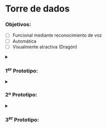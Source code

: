 # Torre de dados
### Objetivos: 
- [ ] Funcional mediante reconocimiento de voz
- [ ] Automática
- [ ] Visualmente atractiva (Dragón)
<details>
<summary>
  
### 1<sup>er</sup> Prototipo: 
</summary>

Tubos de papel que conectan al fondo de un vaso, donde un servo los empuja por un agujero atraves de donde serían lanzados finalmente. 
#### Problemas: 
- Los dados de tipo d4 presentan dificultades a la hora de ser apilados.
</details>
<details>  
<summary>
  
### 2º Prototipo:
</summary>

El concepto permanece pero ahora diseñado en Tinkercad e impreso en 3D. 
> Se ha añadido un tubo con forma tringualar como medida a la tendencia del d4 a no apilarse.                                              
#### Poblemas: 
- El tubo tringular era un par de milímetros más pequeño de lo esperado, impidiendo la entrada óptima de dados. 
- Los d4 rotaban igualmente denro del tubo triangular
</details>
<details> 
<summary> 
  
### 3<sup>er</sup> Prototipo:
</summary>
Para el tercer prototipo se proponen varias ideas que solventen el problema actual con los d4 (Diseñado en tinkercad):

- Uun sistema de engranajes que transforma el mavimiento circular del servo en rectilínio. Con este movimiento se desplazarán un conjunto de plataformas que permiten la dispensión de un dado mientras se mantiene el siguiente arriba.
- Una plataforma circular gira bajo el tubo de almacenamiento. Esta plataforma cuenta con un agujero que permite la entada de un solo dado y que evita la de los siguientes.
- Un tubo de almacenamiento que dispensa los dados directamente sobre una plataforma con cuato espacios, que gira en el eje y. La rueda con forma de sumando dispensa los dados de uno en uno, impidiendo la salida del resto debido a su diseño. Para el d4 se alica un modelo especial de rueda con una forma más... peculiar. Esta rueda presenta extensiones en paralelo a la plataforma original que funcionan como ganchos y tapa con tal de contolar la caida de los dados.
  > Paralelamente se trabaja en un sitema de recolección y clasificación de dados. Al igual que en el reconocimiento de voz.
</details> 
